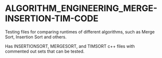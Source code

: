 # ALGORITHM_ENGINEERING_MERGE-INSERTION-TIM-CODE
Testing files for comparing runtimes of different algorithms, such as Merge Sort, Insertion Sort and others.

Has INSERTIONSORT, MERGESORT, and TIMSORT c++ files with commented out sets that can be tested.
